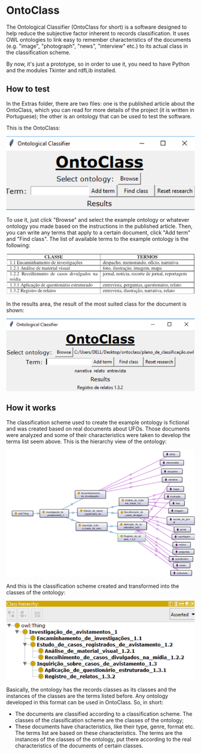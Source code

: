 # OntoClass
The Ontological Classifier (OntoClass for short) is a software designed to help reduce the subjective factor inherent to records classification. It uses OWL ontologies to link easy to remember characteristics of the documents (e.g. "image", "photograph", "news", "interview" etc.) to its actual class in the classification scheme.

By now, it's just a prototype, so in order to use it, you need to have Python and the modules Tkinter and rdfLib installed.

## How to test
In the Extras folder, there are two files: one is the published article about the OntoClass, which you can read for more details of the project (it is written in Portuguese); the other is an ontology that can be used to test the software.

This is the OntoClass:

![](https://github.com/danlibs/Ontoclass/blob/main/Images/Ontoclass.png) 

To use it, just click "Browse" and select the example ontology or whatever ontology you made based on the instructions in the published article. Then, you can write any terms that apply to a certain document, click "Add term" and "Find class". The list of available terms to the example ontology is the following:

![](https://github.com/danlibs/Ontoclass/blob/main/Images/Terms.png) 

In the results area, the result of the most suited class for the document is shown:

![](https://github.com/danlibs/Ontoclass/blob/main/Images/Results.png) 

## How it works
The classification scheme used to create the example ontology is fictional and was created based on real documents about UFOs. Those documents were analyzed and some of their characteristics were taken to develop the terms list seem above. This is the hierarchy view of the ontology:

![](https://github.com/danlibs/Ontoclass/blob/main/Images/Ontology%20hierarchy.png) 

And this is the classification scheme created and transformed into the classes of the ontology:

![](https://github.com/danlibs/Ontoclass/blob/main/Images/Ontology%20classes.png) 

Basically, the ontology has the records classes as its classes and the instances of the classes are the terms listed before. Any ontology developed in this format can be used in OntoClass. So, in short: 

 - The documents are classified according to a classification scheme. The classes of the classification scheme are the classes of the ontology;
 - These documents have characteristics, like their type, genre, format etc. The terms list are based on these characteristics. The terms are the instances of the classes of the ontology, put there according to the real characteristics of the documents of certain classes.
 
